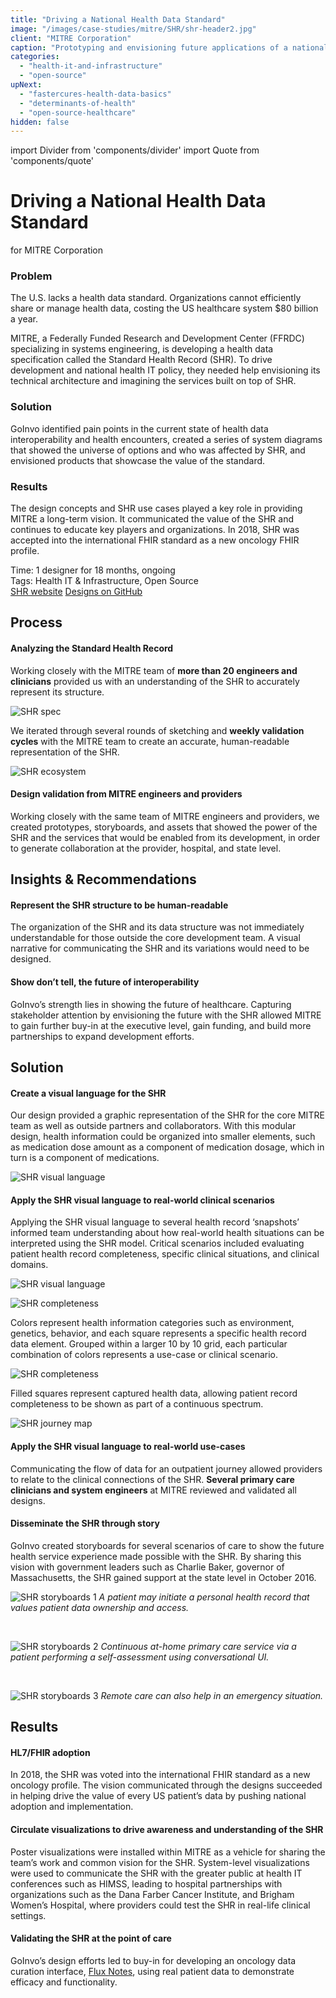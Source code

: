 ```yaml
---
title: "Driving a National Health Data Standard"
image: "/images/case-studies/mitre/SHR/shr-header2.jpg"
client: "MITRE Corporation"
caption: "Prototyping and envisioning future applications of a national health data standard to drive its development."
categories:
  - "health-it-and-infrastructure"
  - "open-source"
upNext:
  - "fastercures-health-data-basics"
  - "determinants-of-health"
  - "open-source-healthcare"
hidden: false
---
```


import Divider from 'components/divider'
import Quote from 'components/quote'

# Driving a National Health Data Standard
for MITRE Corporation

### Problem

The U.S. lacks a health data standard. Organizations cannot efficiently share or manage health data, costing the US healthcare system $80 billion a year.

MITRE, a Federally Funded Research and Development Center (FFRDC) specializing in systems engineering, is developing a health data specification called the Standard Health Record (SHR). To drive development and national health IT policy, they needed help envisioning its technical architecture and imagining the services built on top of SHR.

### Solution

GoInvo identified pain points in the current state of health data interoperability and health encounters, created a series of system diagrams that showed the universe of options and who was affected by SHR, and envisioned products that showcase the value of the standard.

### Results

The design concepts and SHR use cases played a key role in providing MITRE a long-term vision. It communicated the value of the SHR and continues to educate key players and organizations. In 2018, SHR was accepted into the international FHIR standard as a new oncology FHIR profile.

<span class="text--uppercase text--gray text--bold text--spacing text--md">Time:</span> 1 designer for 18 months, ongoing
<br /><span class="text--uppercase text--gray text--bold text--spacing text--md">Tags:</span> Health IT & Infrastructure, Open Source
<br />
<a href="http://standardhealthrecord.org/" target="blank" rel="noopener noreferrer" class="button button--primary button--lg margin-top--double margin-bottom--half margin-right--only-lg">SHR website</a>
<a href="https://github.com/standardhealth/shr_design/tree/master/design" target="blank" rel="noopener noreferrer" class="button button--primary button--lg margin-top--double margin-bottom--half">Designs on GitHub</a>

<Divider />

## Process

#### Analyzing the Standard Health Record
Working closely with the MITRE team of **more than 20 engineers and clinicians** provided us with an understanding of the SHR to accurately represent its structure.

![SHR spec](/images/case-studies/mitre/SHR/shr-spec.jpg)

We iterated through several rounds of sketching and **weekly validation cycles** with the MITRE team to create an accurate, human-readable representation of the SHR.

![SHR ecosystem](/images/case-studies/mitre/SHR/shr-ecosystem2.jpg)

#### Design validation from MITRE engineers and providers
Working closely with the same team of MITRE engineers and providers, we created prototypes, storyboards, and assets that showed the power of the SHR and the services that would be enabled from its development, in order to generate collaboration at the provider, hospital, and state level.

<Divider />

## Insights & Recommendations

#### Represent the SHR structure to be human-readable
The organization of the SHR and its data structure was not immediately understandable for those outside the core development team. A visual narrative for communicating the SHR and its variations would need to be designed.

#### Show don’t tell, the future of interoperability
GoInvo’s strength lies in showing the future of healthcare. Capturing stakeholder attention by envisioning the future with the SHR allowed MITRE to gain further buy-in at the executive level, gain funding, and build more partnerships to expand development efforts.

<Divider />

## Solution

#### Create a visual language for the SHR
Our design provided a graphic representation of the SHR for the core MITRE team as well as outside partners and collaborators. With this modular design, health information could be organized into smaller elements, such as medication dose amount as a component of medication dosage, which in turn is a component of medications.

![SHR visual language](/images/case-studies/mitre/SHR/shr-visual-language.jpg)

#### Apply the SHR visual language to real-world clinical scenarios
Applying the SHR visual language to several health record ‘snapshots’ informed team understanding about how real-world health situations can be interpreted using the SHR model. Critical scenarios included evaluating patient health record completeness, specific clinical situations, and clinical domains.

![SHR visual language](/images/case-studies/mitre/SHR/shr-completeness-full.jpg)

![SHR completeness](/images/case-studies/mitre/SHR/shr-completeness-scenarios.jpg)

Colors represent health information categories such as environment, genetics, behavior, and each square represents a specific health record data element. Grouped within a larger 10 by 10 grid, each particular combination of colors represents a use-case or clinical scenario.

![SHR completeness](/images/case-studies/mitre/SHR/shr-completeness-record.jpg)

Filled squares represent captured health data, allowing patient record completeness to be shown as part of a continuous spectrum.

![SHR journey map](/images/case-studies/mitre/SHR/shr-journey-map-full.jpg)

#### Apply the SHR visual language to real-world use-cases

Communicating the flow of data for an outpatient journey allowed providers to relate to the clinical connections of the SHR. **Several primary care clinicians and system engineers** at MITRE reviewed and validated all designs.

#### Disseminate the SHR through story
GoInvo created storyboards for several scenarios of care to show the future health service experience made possible with the SHR. By sharing this vision with government leaders such as Charlie Baker, governor of Massachusetts, the SHR gained support at the state level in October 2016.

![SHR storyboards 1](/images/case-studies/mitre/SHR/shr-storyboard-initiate.jpg)
*A patient may initiate a personal health record that values patient data ownership and access.*

<br />

![SHR storyboards 2](/images/case-studies/mitre/SHR/shr-storyboard-at-home.jpg)
*Continuous at-home primary care service via a patient performing a self-assessment using conversational UI.*

<br/>

![SHR storyboards 3](/images/case-studies/mitre/SHR/shr-storyboard-emergency.jpg)
*Remote care can also help in an emergency situation.*

<Divider />

## Results

#### HL7/FHIR adoption
In 2018, the SHR was voted into the international FHIR standard as a new oncology profile. The vision communicated through the designs succeeded in helping drive the value of every US patient’s data by pushing national adoption and implementation.

#### Circulate visualizations to drive awareness and understanding of the SHR
Poster visualizations were installed within MITRE as a vehicle for sharing the team’s work and common vision for the SHR. System-level visualizations were used to communicate the SHR with the greater public at health IT conferences such as HIMSS, leading to hospital partnerships with organizations such as the Dana Farber Cancer Institute, and Brigham Women’s Hospital, where providers could test the SHR in real-life clinical settings.

#### Validating the SHR at the point of care
GoInvo’s design efforts led to buy-in for developing an oncology data curation interface, [Flux Notes](https://fluxnotes.org/), using real patient data to demonstrate efficacy and functionality.
